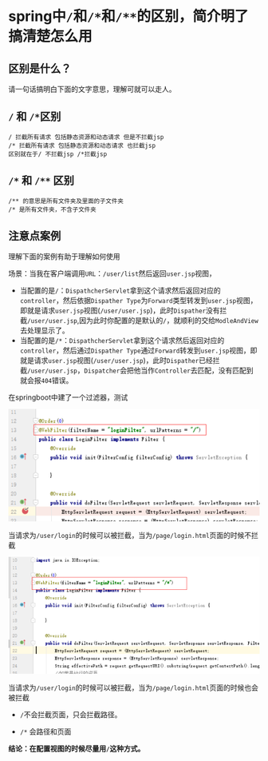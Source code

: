 # spring中``/``和``/*``和``/**``的区别，简介明了搞清楚怎么用

## 区别是什么？
请一句话搞明白下面的文字意思，理解可就可以走人。

## ``/`` 和 ``/*``区别
```
/ 拦截所有请求 包括静态资源和动态请求 但是不拦截jsp
/* 拦截所有请求 包括静态资源和动态请求 也拦截jsp
区别就在于/ 不拦截jsp /*拦截jsp
```
## ``/*`` 和 ``/**`` 区别
```
/** 的意思是所有文件夹及里面的子文件夹
/* 是所有文件夹，不含子文件夹
```
## 注意点案例
理解下面的案例有助于理解如何使用

场景：当我在客户端调用``URL``：``/user/list``然后返回``user.jsp``视图，

- 当配置的是``/``：``DispathcherServlet``拿到这个请求然后返回对应的``controller``，然后依据``Dispather Type``为``Forward``类型转发到``user.jsp``视图，即就是请求``user.jsp``视图(``/user/user.jsp``)，此时``Dispather``没有拦截``/user/user.jsp``,因为此时你配置的是默认的``/``，就顺利的交给``ModleAndView``去处理显示了。
- 当配置的是``/*``：``DispathcherServlet``拿到这个请求然后返回对应的``controller``，然后通过``Dispather Type``通过``Forward``转发到``user.jsp``视图，即就是请求``user.jsp``视图(``/user/user.jsp``)，此时``Dispather``已经拦截``/user/user.jsp``，``Dispatcher``会把他当作``Controller``去匹配，没有匹配到就会报``404``错误。


在springboot中建了一个过滤器，测试


![1615514689277.png](img/1615514689277.png)



当请求为``/user/login``的时候可以被拦截，当为``/page/login.html``页面的时候不拦截




![1615514698328.png](img/1615514698328.png)


 当请求为``/user/login``的时候可以被拦截，当为``/page/login.html``页面的时候也会被拦截


- ``/``不会拦截页面，只会拦截路径。

- ``/*`` 会路径和页面


**结论：在配置视图的时候尽量用``/``这种方式。**








